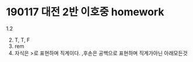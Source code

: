 # 190117 대전 2반 이호중 homework

   1.2	

2. T, T, F
3. rem
4. 자식은 >로 표현하며 직계이다. ,후손은 공백으로 표현하며 직계가아닌 아래모든것